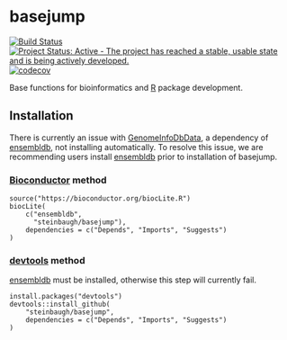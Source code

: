 # basejump

[![Build Status](https://travis-ci.org/steinbaugh/basejump.svg?branch=master)](https://travis-ci.org/steinbaugh/basejump)
[![Project Status: Active - The project has reached a stable, usable state and is being actively developed.](http://www.repostatus.org/badges/latest/active.svg)](http://www.repostatus.org/#active)
[![codecov](https://codecov.io/gh/steinbaugh/basejump/branch/master/graph/badge.svg)](https://codecov.io/gh/steinbaugh/basejump)

Base functions for bioinformatics and [R][] package development.


## Installation

There is currently an issue with [GenomeInfoDbData][], a dependency of [ensembldb][], not installing automatically. To resolve this issue, we are recommending users install [ensembldb][] prior to installation of basejump.

### [Bioconductor][] method

```{r}
source("https://bioconductor.org/biocLite.R")
biocLite(
    c("ensembldb",
      "steinbaugh/basejump"),
    dependencies = c("Depends", "Imports", "Suggests")
)
```

### [devtools][] method

[ensembldb][] must be installed, otherwise this step will currently fail.

```{r}
install.packages("devtools")
devtools::install_github(
    "steinbaugh/basejump",
    dependencies = c("Depends", "Imports", "Suggests")
)
```


[Bioconductor]: https://bioconductor.org
[devtools]: https://cran.r-project.org/package=devtools
[ensembldb]: http://bioconductor.org/packages/release/bioc/html/ensembldb.html
[GenomeInfoDbData]: https://bioconductor.org/packages/release/data/annotation/html/GenomeInfoDbData.html
[R]: https://www.r-project.org
